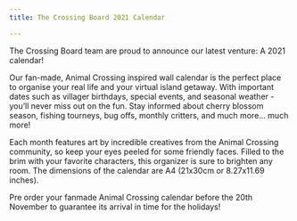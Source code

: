 ```yaml
---
title: The Crossing Board 2021 Calendar

---
```

The Crossing Board team are proud to announce our latest venture: A 2021 calendar!

Our fan-made, Animal Crossing inspired wall calendar is the perfect place to organise your real life and your virtual island getaway. With important dates such as villager birthdays, special events, and seasonal weather - you’ll never miss out on the fun. Stay informed about cherry blossom season, fishing tourneys, bug offs, monthly critters, and much more… much more!

Each month features art by incredible creatives from the Animal Crossing community, so keep your eyes peeled for some friendly faces. Filled to the brim with your favorite characters, this organizer is sure to brighten any room. The dimensions of the calendar are A4 (21x30cm or 8.27x11.69 inches).

Pre order your fanmade Animal Crossing calendar before the 20th November to guarantee its arrival in time for the holidays!
